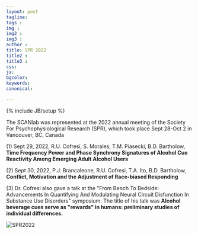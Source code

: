 ```yaml
---
layout: post
tagline: 
tags : 
img : 
img2 :
img3 : 
author : 
title: SPR 2022
title2 : 
title3 : 
css: 
js: 
bgcolor: 
keywords: 
canonical:

---
```

{% include JB/setup %}


The SCANlab was represented at the 2022 annual meeting of the Society For Psychophysiological Research (SPR), which took place Sept 28-Oct 2 in Vancouver, BC, Canada <!--readmore-->

(1) Sept 29, 2022, R.U. Cofresi, S. Morales, T.M. Piasecki, B.D. Bartholow, **Time Frequency Power and Phase Synchrony Signatures of Alcohol Cue Reactivity Among Emerging Adult Alcohol Users**

(2) Sept 30, 2022, P.J. Brancaleone, R.U. Cofresi, T.A. Ito, B.D. Bartholow, **Conflict, Motivation and the Adjustment of Race-biased Responding**

(3) Dr. Cofresi also gave a talk at the "From Bench To Bedside: Advancements In Quantifying And Modulating Neural Circuit Disfunction In Substance Use Disorders" symposium. The title of his talk was **Alcohol beverage cues serve as "rewards" in humans: preliminary studies of individual differences.**

![SPR2022](/assets/images/news/spr2022.png)